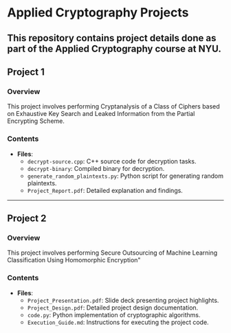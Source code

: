 # Applied Cryptography Projects

This repository contains project details done as part of the Applied Cryptography course at NYU. 
---

## Project 1
### Overview
This project involves performing Cryptanalysis of a Class of Ciphers based on Exhaustive Key Search and Leaked Information from the Partial Encrypting Scheme.

### Contents
- **Files**:
  - `decrypt-source.cpp`: C++ source code for decryption tasks.
  - `decrypt-binary`: Compiled binary for decryption.
  - `generate_random_plaintexts.py`: Python script for generating random plaintexts.
  - `Project_Report.pdf`: Detailed explanation and findings.

---

## Project 2
### Overview
This project involves performing Secure Outsourcing of Machine Learning Classification Using Homomorphic Encryption"

### Contents
- **Files**:
  - `Project_Presentation.pdf`: Slide deck presenting project highlights.
  - `Project_Design.pdf`: Detailed project design documentation.
  - `code.py`: Python implementation of cryptographic algorithms.
  - `Execution_Guide.md`: Instructions for executing the project code.


